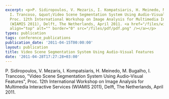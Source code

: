 ```yaml
---
excerpt: <p>P. Sidiropoulos, V. Mezaris, I. Kompatsiaris, H. Meinedo, M. Bugalho,
  I. Trancoso, &quot;Video Scene Segmentation System Using Audio-Visual Features&quot;,
  Proc. 12th International Workshop on Image Analysis for Multimedia Interactive Services
  (WIAMIS 2011), Delft, The Netherlands, April 2011. <a href="/files/wiamis11demo.pdf"><img
  align="top" alt="" border="0" src="/files/pdf/pdf.png" /></a></p>
types: publication
tags: conference_publications
publication_date: '2011-04-15T00:00:00'
layout: publication
title: Video Scene Segmentation System Using Audio-Visual Features
date: '2011-04-28T17:27:28+03:00'
---
```

<p>P. Sidiropoulos, V. Mezaris, I. Kompatsiaris, H. Meinedo, M. Bugalho, I. Trancoso, &quot;Video Scene Segmentation System Using Audio-Visual Features&quot;, Proc. 12th International Workshop on Image Analysis for Multimedia Interactive Services (WIAMIS 2011), Delft, The Netherlands, April 2011. <a href="/files/wiamis11demo.pdf"><img align="top" alt="" border="0" src="/files/pdf/pdf.png" /></a></p>
